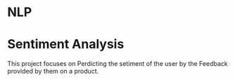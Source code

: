 # NLP
<h1>Sentiment Analysis</h1>
This project focuses on Perdicting the setiment of the user by the Feedback provided by them on a product.
